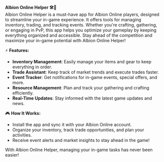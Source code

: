 


**Albion Online Helper 🛠️💎**  
Albion Online Helper is a must-have app for Albion Online players, designed to streamline your in-game experience. It offers tools for managing inventory, trading, and tracking events. Whether you're crafting, gathering, or engaging in PvP, this app helps you optimize your gameplay by keeping everything organized and accessible. Stay ahead of the competition and maximize your in-game potential with Albion Online Helper!

⚡ **Features:**  
- **Inventory Management**: Easily manage your items and gear to keep everything in order.  
- **Trade Assistant**: Keep track of market trends and execute trades faster.  
- **Event Tracker**: Get notifications for in-game events, special offers, and more.  
- **Resource Management**: Plan and track your gathering and crafting efficiently.  
- **Real-Time Updates**: Stay informed with the latest game updates and news.  

🎮 **How It Works:**  
- Install the app and sync it with your Albion Online account.  
- Organize your inventory, track trade opportunities, and plan your activities.  
- Receive event alerts and market insights to stay ahead in the game!  

With Albion Online Helper, managing your in-game tasks has never been easier!
